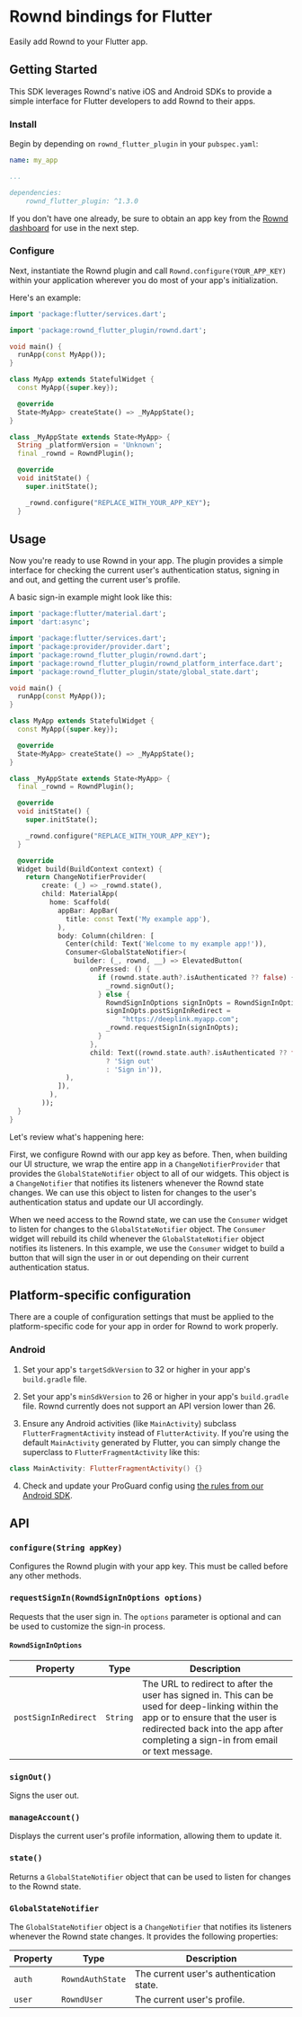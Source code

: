 # Rownd bindings for Flutter

Easily add Rownd to your Flutter app.

## Getting Started

This SDK leverages Rownd's native iOS and Android SDKs to provide a simple interface for Flutter developers to add Rownd to their apps.

### Install
Begin by depending on `rownd_flutter_plugin` in your `pubspec.yaml`:

```yaml
name: my_app

...

dependencies:
    rownd_flutter_plugin: ^1.3.0
```

If you don't have one already, be sure to obtain an app key from the [Rownd dashboard](https://app.rownd.io) for use in the next step.

### Configure

Next, instantiate the Rownd plugin and call `Rownd.configure(YOUR_APP_KEY)` within your application wherever you do most of your app's initialization.

Here's an example:

```dart
import 'package:flutter/services.dart';

import 'package:rownd_flutter_plugin/rownd.dart';

void main() {
  runApp(const MyApp());
}

class MyApp extends StatefulWidget {
  const MyApp({super.key});

  @override
  State<MyApp> createState() => _MyAppState();
}

class _MyAppState extends State<MyApp> {
  String _platformVersion = 'Unknown';
  final _rownd = RowndPlugin();

  @override
  void initState() {
    super.initState();

    _rownd.configure("REPLACE_WITH_YOUR_APP_KEY");
  }
```

## Usage

Now you're ready to use Rownd in your app. The plugin provides a simple interface for checking the current user's authentication status, signing in and out, and getting the current user's profile.

A basic sign-in example might look like this:

```dart
import 'package:flutter/material.dart';
import 'dart:async';

import 'package:flutter/services.dart';
import 'package:provider/provider.dart';
import 'package:rownd_flutter_plugin/rownd.dart';
import 'package:rownd_flutter_plugin/rownd_platform_interface.dart';
import 'package:rownd_flutter_plugin/state/global_state.dart';

void main() {
  runApp(const MyApp());
}

class MyApp extends StatefulWidget {
  const MyApp({super.key});

  @override
  State<MyApp> createState() => _MyAppState();
}

class _MyAppState extends State<MyApp> {
  final _rownd = RowndPlugin();

  @override
  void initState() {
    super.initState();

    _rownd.configure("REPLACE_WITH_YOUR_APP_KEY");
  }

  @override
  Widget build(BuildContext context) {
    return ChangeNotifierProvider(
        create: (_) => _rownd.state(),
        child: MaterialApp(
          home: Scaffold(
            appBar: AppBar(
              title: const Text('My example app'),
            ),
            body: Column(children: [
              Center(child: Text('Welcome to my example app!')),
              Consumer<GlobalStateNotifier>(
                builder: (_, rownd, __) => ElevatedButton(
                    onPressed: () {
                      if (rownd.state.auth?.isAuthenticated ?? false) {
                        _rownd.signOut();
                      } else {
                        RowndSignInOptions signInOpts = RowndSignInOptions();
                        signInOpts.postSignInRedirect =
                            "https://deeplink.myapp.com";
                        _rownd.requestSignIn(signInOpts);
                      }
                    },
                    child: Text((rownd.state.auth?.isAuthenticated ?? false)
                        ? 'Sign out'
                        : 'Sign in')),
              ),
            ]),
          ),
        ));
  }
}

```

Let's review what's happening here:

First, we configure Rownd with our app key as before. Then, when building our UI structure, we wrap the entire app in a `ChangeNotifierProvider` that provides the `GlobalStateNotifier` object to all of our widgets. This object is a `ChangeNotifier` that notifies its listeners whenever the Rownd state changes. We can use this object to listen for changes to the user's authentication status and update our UI accordingly.

When we need access to the Rownd state, we can use the `Consumer` widget to listen for changes to the `GlobalStateNotifier` object. The `Consumer` widget will rebuild its child whenever the `GlobalStateNotifier` object notifies its listeners. In this example, we use the `Consumer` widget to build a button that will sign the user in or out depending on their current authentication status.

## Platform-specific configuration

There are a couple of configuration settings that must be applied to the platform-specific code for your app in order for Rownd to work properly.

### Android

1) Set your app's `targetSdkVersion` to 32 or higher in your app's `build.gradle` file.

2) Set your app's `minSdkVersion` to 26 or higher in your app's `build.gradle` file. Rownd currently does not support an API version lower than 26.

3) Ensure any Android activities (like `MainActivity`) subclass `FlutterFragmentActivity` instead of `FlutterActivity`. If you're using the default `MainActivity` generated by Flutter, you can simply change the superclass to `FlutterFragmentActivity` like this:

```kotlin
class MainActivity: FlutterFragmentActivity() {}
```

4) Check and update your ProGuard config using [the rules from our Android SDK](https://github.com/rownd/android/blob/main/README.md#proguard-config).

## API

### `configure(String appKey)`

Configures the Rownd plugin with your app key. This must be called before any other methods.

### `requestSignIn(RowndSignInOptions options)`

Requests that the user sign in. The `options` parameter is optional and can be used to customize the sign-in process.

#### `RowndSignInOptions`

| Property | Type | Description |
| --- | --- | --- |
| `postSignInRedirect` | `String` | The URL to redirect to after the user has signed in. This can be used for deep-linking within the app or to ensure that the user is redirected back into the app after completing a sign-in from email or text message. |

### `signOut()`

Signs the user out.

### `manageAccount()`

Displays the current user's profile information, allowing them to update it.

### `state()`

Returns a `GlobalStateNotifier` object that can be used to listen for changes to the Rownd state.

### `GlobalStateNotifier`

The `GlobalStateNotifier` object is a `ChangeNotifier` that notifies its listeners whenever the Rownd state changes. It provides the following properties:

| Property | Type | Description |
| --- | --- | --- |
| `auth` | `RowndAuthState` | The current user's authentication state. |
| `user` | `RowndUser` | The current user's profile. |

